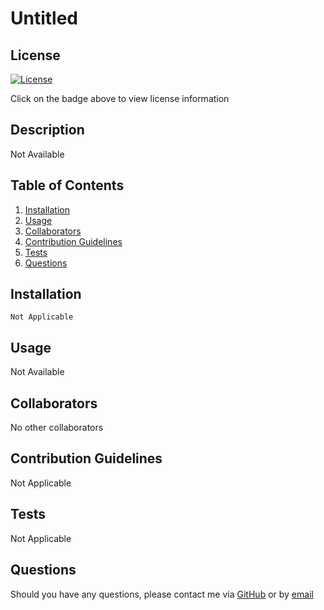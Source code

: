 # Untitled
## License
[![License](https://img.shields.io/badge/License-Apache_2.0-blue.svg)](https://opensource.org/licenses/Apache-2.0) 

Click on the badge above to view license information

## Description
Not Available

## Table of Contents
1. [Installation](#installation)
2. [Usage](#usage)
3. [Collaborators](#collaborators)
4. [Contribution Guidelines](#contribution-guidelines)
5. [Tests](#tests)
6. [Questions](#questions)

## Installation
```
Not Applicable
```

## Usage
Not Available

## Collaborators
No other collaborators

## Contribution Guidelines
Not Applicable

## Tests
Not Applicable

## Questions
Should you have any questions, please contact me via [GitHub](https://github.com/) or by [email](mailto:)